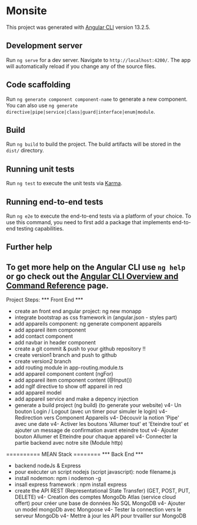 # Monsite

This project was generated with [Angular CLI](https://github.com/angular/angular-cli) version 13.2.5.

## Development server

Run `ng serve` for a dev server. Navigate to `http://localhost:4200/`. The app will automatically reload if you change any of the source files.

## Code scaffolding

Run `ng generate component component-name` to generate a new component. You can also use `ng generate directive|pipe|service|class|guard|interface|enum|module`.

## Build

Run `ng build` to build the project. The build artifacts will be stored in the `dist/` directory.

## Running unit tests

Run `ng test` to execute the unit tests via [Karma](https://karma-runner.github.io).

## Running end-to-end tests

Run `ng e2e` to execute the end-to-end tests via a platform of your choice. To use this command, you need to first add a package that implements end-to-end testing capabilities.

## Further help

To get more help on the Angular CLI use `ng help` or go check out the [Angular CLI Overview and Command Reference](https://angular.io/cli) page.
----------------------------

Project Steps:
*** Front End ***
- create an front end angular project: ng new monapp
- integrate bootstrap as css framework in (angular.json - styles part)
- add appareils component: ng generate component appareils
- add appareil item component
- add contact component
- add navbar in header component
- create a git commit & push to your github repository !! 
- create version1 branch and push to github
- create version2 branch
- add routing module in app-routing.module.ts
- add appareil component content (ngFor)
- add appareil item component content (@Input())
- add ngIf directive to show off appareil in red
- add appareil model
- add appareil service and make a depency injection
- generate a build project (ng build) (to generate your website)
v4- Un bouton Login / Logout (avec un timer pour simuler le login)
v4- Redirection vers Component Appareils
v4- Découvir la notion 'Pipe' avec une date
v4- Activer les boutons 'Allumer tout' et 'Eteindre tout' et ajouter un message de confirmation avant eteindre tout
v4- Ajouter bouton Allumer et Etteindre pour chaque appareil
v4- Connecter la partie backend avec notre site (Module http)

========== MEAN Stack ========
*** Back End ***
- backend nodeJs & Express
- pour exécuter un script nodejs (script javascript): node filename.js
- install nodemon: npm i nodemon -g
- insall express framework : npm install express
- create the API REST (Representational State Transfer) (GET, POST, PUT, DELETE)
v4- Creation des comptes MongoDb Atlas (service cloud offert) pour créer une base de données No SQL MongoDB
v4- Ajouter un model mongoDb avec Mongoose
v4- Tester la  connection vers le serveur MongoDb
v4- Mettre à jour les API pour trvailler sur MongoDB

